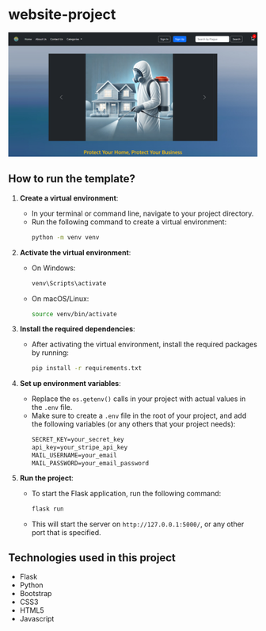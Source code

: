 # website-project


![Página 1](static/pagina_1.png)


## How to run the template?

1. **Create a virtual environment**:
   - In your terminal or command line, navigate to your project directory.
   - Run the following command to create a virtual environment:
     ```bash
     python -m venv venv
     ```
   
2. **Activate the virtual environment**:
   - On Windows:
     ```bash
     venv\Scripts\activate
     ```
   - On macOS/Linux:
     ```bash
     source venv/bin/activate
     ```

3. **Install the required dependencies**:
   - After activating the virtual environment, install the required packages by running:
     ```bash
     pip install -r requirements.txt
     ```

4. **Set up environment variables**:
   - Replace the `os.getenv()` calls in your project with actual values in the `.env` file.
   - Make sure to create a `.env` file in the root of your project, and add the following variables (or any others that your project needs):
     ```env
     SECRET_KEY=your_secret_key
     api_key=your_stripe_api_key
     MAIL_USERNAME=your_email
     MAIL_PASSWORD=your_email_password
     ```

5. **Run the project**:
   - To start the Flask application, run the following command:
     ```bash
     flask run
     ```
   - This will start the server on `http://127.0.0.1:5000/`, or any other port that is specified.

## Technologies used in this project

- Flask
- Python
- Bootstrap
- CSS3
- HTML5
- Javascript
